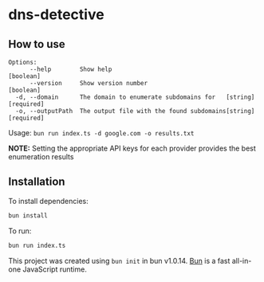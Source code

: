 # dns-detective

## How to use

```
Options:
      --help        Show help                                          [boolean]
      --version     Show version number                                [boolean]
  -d, --domain      The domain to enumerate subdomains for   [string] [required]
  -o, --outputPath  The output file with the found subdomains[string] [required]
```

Usage: `bun run index.ts -d google.com -o results.txt`

**NOTE:** Setting the appropriate API keys for each provider provides the best enumeration results

## Installation

To install dependencies:

```bash
bun install
```

To run:

```bash
bun run index.ts
```

This project was created using `bun init` in bun v1.0.14. [Bun](https://bun.sh) is a fast all-in-one JavaScript runtime.
